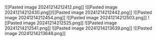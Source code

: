 ![[Pasted image 20241214212412.png]]
![[Pasted image 20241214212430.png]]![[Pasted image 20241214212442.png]]
![[Pasted image 20241214212454.png]]
![[Pasted image 20241214212503.png]]
![[Pasted image 20241214212525.png]]
![[Pasted image 20241214212541.png]]
![[Pasted image 20241214213639.png]]
![[Pasted image 20241214213648.png]]